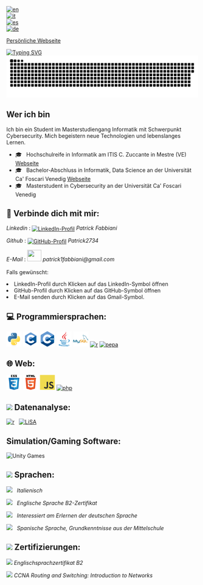 [![en](https://img.shields.io/badge/lang-en-red.svg)](https://github.com/Patrick2734/Patrick2734/blob/main/README.md)   
[![it](https://img.shields.io/badge/lang-it-blue.svg)](https://github.com/Patrick2734/Patrick2734/blob/main/README.it.md)   
[![es](https://img.shields.io/badge/lang-es-yellow.svg)](https://github.com/Patrick2734/Patrick2734/blob/main/README.es.md)   
[![de](https://img.shields.io/badge/lang-de-green.svg)](https://github.com/Patrick2734/Patrick2734/blob/main/README.de.md)

<a href="https://patrick2734.github.io/">Persönliche  Webseite</a>

<a href="https://git.io/typing-svg"><img  src="https://readme-typing-svg.demolab.com?font=Fira+Code&pause=1000&random=false&width=435&lines=Hallo%2C+ich+bin+Patrick" alt="Typing SVG" /></a>
<a href=#><img src="contributions.svg"></a>   

## Wer ich bin

Ich bin ein Student im Masterstudiengang Informatik mit Schwerpunkt Cybersecurity. Mich begeistern neue Technologien und lebenslanges Lernen.

<ul dir="auto">
  <li>🎓 &nbsp; Hochschulreife in Informatik am ITIS C. Zuccante in Mestre (VE) <a href="https://www.itiszuccante.edu.it/">Webseite</a></li> 
  <li>🎓 &nbsp; Bachelor-Abschluss in Informatik, Data Science an der Universität Ca' Foscari Venedig <a href="https://www.unive.it/">Webseite</a></li> 
  <li>🎓 &nbsp; Masterstudent in Cybersecurity an der Universität Ca' Foscari Venedig</li>
</ul>

## 💬 Verbinde dich mit mir:

<p align="left" dir="auto"><i> Linkedin </i>: 
<a href="https://www.linkedin.com/in/patrick-fabbiani-495615128/"  rel="nofollow"><img align="center" src="http://www.stefanoursi.com/wp-content/uploads/2021/04/linked-in-2668688_1280-1024x638.png" alt="LinkedIn-Profil" height="30" width="40" style="max-width: 100%;" /></a>
<i> Patrick Fabbiani </i>
</p>
<p><i> Github </i>: 
<a href="https://github.com/Patrick2734/"><img  align="center" src="https://raw.githubusercontent.com/simple-icons/simple-icons/f1f814e7e8dfedc8b2c0ca727f58a6d35d3a7a89/icons/github.svg"  alt="GitHub-Profil" height="30" width="40" style="max-width: 100%;"></a>
<i> Patrick2734 </i>
</p>
<p><i> E-Mail </i>:
<a href="https://mail.google.com/mail/?view=cm&fs=1&to=patrick1fabbiani@gmail.com"><img src="https://logowik.com/content/uploads/images/gmail-new-icon5198.jpg" height="30" width="37" style="max-width: 100%;"></a>
<i> patrick1fabbiani@gmail.com </i> </br></br>
Falls gewünscht:
  <li> LinkedIn-Profil durch Klicken auf das LinkedIn-Symbol öffnen </li>
  <li> GitHub-Profil durch Klicken auf das GitHub-Symbol öffnen </li>
  <li> E-Mail senden durch Klicken auf das Gmail-Symbol. </li>
</p>

## 💻 Programmiersprachen:   

<p align="left" dir="auto"> 
  <a href="https://www.python.org"  rel="nofollow"><img src="https://raw.githubusercontent.com/devicons/devicon/master/icons/python/python-original.svg"  alt="python" width="40" height="40" style="max-width: 100%;" title="Python"></a>
  <a href="https://www.w3schools.com/c/"  rel="nofollow"><img src="https://raw.githubusercontent.com/github/explore/f3e22f0dca2be955676bc70d6214b95b13354ee8/topics/c/c.png"  alt="c" width="40" height="40" style="max-width: 100%;" title="C"></a>
  <a href="https://www.w3schools.com/cpp/"  rel="nofollow"><img src="https://raw.githubusercontent.com/devicons/devicon/master/icons/cplusplus/cplusplus-original.svg"  alt="cplusplus" width="40" height="40" style="max-width: 100%;" title="C++"></a> 
  <a href="https://www.java.com"  rel="nofollow"><img src="https://raw.githubusercontent.com/devicons/devicon/master/icons/java/java-original.svg"  alt="java" width="40" height="40" style="max-width: 100%;" title="Java"></a> 
  <a href="https://www.mysql.com/"  rel="nofollow"><img src="https://raw.githubusercontent.com/devicons/devicon/master/icons/mysql/mysql-original-wordmark.svg"  alt="mysql" width="40" height="40" style="max-width: 100%;" title="MySQL"></a> 
  <a href="https://www.r-project.org/"  rel="nofollow"><img src="https://www.r-project.org/Rlogo.png"  alt="r" width="40" height="40" style="max-width: 100%;" title="R"></a> 
  <a href="https://www.dcs.ed.ac.uk/pepa/"  rel="nofollow"><img src="https://www.dcs.ed.ac.uk/pepa/images/PEPAluna.jpg"  alt="pepa" width="40" height="40" style="max-width: 100%;" title="Pepa"></a>
</p>

## 🌐 Web:

<p align="left" dir="auto"> 
  <a href="https://www.w3schools.com/css/"  rel="nofollow"><img src="https://raw.githubusercontent.com/devicons/devicon/master/icons/css3/css3-original-wordmark.svg"  alt="css3" width="40" height="40" style="max-width: 100%;" title="CSS"></a>
  <a href="https://www.w3.org/html/"  rel="nofollow"><img src="https://raw.githubusercontent.com/devicons/devicon/master/icons/html5/html5-original-wordmark.svg"  alt="html5" width="40" height="40" style="max-width: 100%;" title="HTML"></a> 
  <a href="https://developer.mozilla.org/en-US/docs/Web/JavaScript"  rel="nofollow"><img src="https://raw.githubusercontent.com/devicons/devicon/master/icons/javascript/javascript-original.svg"  alt="javascript" width="40" height="40" style="max-width: 100%;" title="JavaScript"></a>
  <a href="https://www.w3schools.com/php/"  rel="nofollow"><img src="https://www.php.net/images/logos/new-php-logo.svg"  alt="php" width="70" style="max-width: 100%;" title="PHP"></a>
</p>

## <img src="https://media.istockphoto.com/id/1249867007/vector/analytics-analysis-statistics-searching-gray-icon.jpg?s=612x612&w=0&k=20&c=Yt4RBnpog9OU1uPu9LVONX69bxsdS_HjeHNP6CnFRYs=" width="30"> Datenanalyse:

<p align="left" dir="auto"> 
  <a href="https://www.r-project.org/" rel="nofollow"><img src="https://www.r-project.org/Rlogo.png" alt="r" width="40" height="40" style="max-width: 100%;" title="R"></a> &nbsp
  <a href="https://github.com/lisa-analyzer" rel="nofollow"><img src="https://raw.githubusercontent.com/lisa-analyzer/lisa/master/logo.png" width="80" style="max-width: 100%;" title="LiSA"></a>
</p>

## Simulation/Gaming Software:   

<p align="left" dir="auto">
  <img src="https://static0.gamerantimages.com/wordpress/wp-content/uploads/2023/01/unity-logo.jpg"  alt="Unity Games" height="50" style="max-width: 100%;" title="Unity" />
</p>

## <img src="https://i.pinimg.com/564x/04/f7/41/04f7415d53e2cf9139edaf03d00a7596.jpg"  width="20"> Sprachen:

<p><img src="https://raw.githubusercontent.com/joielechong/iso-country-flags-svg-collection/9ebbd577b9a70fbfd9a1931be80c66e0d2f31a9d/svg/country-4x3/it.svg"  height="26" /><i> &nbsp Italienisch </i></p>
<p><img src="https://raw.githubusercontent.com/joielechong/iso-country-flags-svg-collection/9ebbd577b9a70fbfd9a1931be80c66e0d2f31a9d/svg/country-4x3/gb.svg"  height="26" /><i> &nbsp Englische Sprache B2-Zertifikat </i></p>
<p><img src="https://raw.githubusercontent.com/joielechong/iso-country-flags-svg-collection/9ebbd577b9a70fbfd9a1931be80c66e0d2f31a9d/svg/country-4x3/de.svg"  height="26" /><i> &nbsp Interessiert am Erlernen der deutschen Sprache </i></p>
<p><img src="https://raw.githubusercontent.com/joielechong/iso-country-flags-svg-collection/9ebbd577b9a70fbfd9a1931be80c66e0d2f31a9d/svg/country-4x3/es.svg"  height="26" /><i> &nbsp Spanische Sprache, Grundkenntnisse aus der Mittelschule </i></p>

## <img src="https://cdn-icons-png.flaticon.com/512/1547/1547295.png"  width="20"> Zertifizierungen:

<p><img src="https://www.unive.it/pag/fileadmin/user_upload/centri/CLA/img/OpenBadge_EnglishB2.png"  height="85" /><i> Englischsprachzertifikat B2 </i></p>
<p><img src="https://abchorizon.com/wp-content/uploads/2022/06/8-Benefits-of-CCNA-Certification-for-Aspiring-Network-Engineers.png"  height="55" /><i> CCNA Routing and Switching: Introduction to Networks </i></p>
